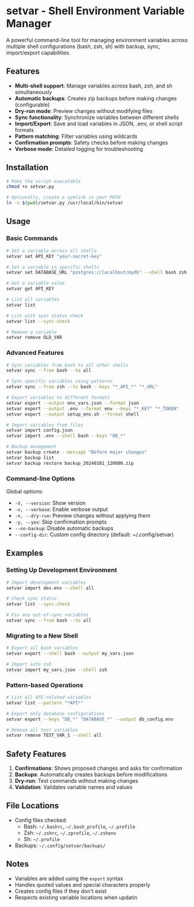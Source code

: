 # setvar - Shell Environment Variable Manager

A powerful command-line tool for managing environment variables across multiple shell configurations (bash, zsh, sh) with backup, sync, import/export capabilities.

## Features

- **Multi-shell support**: Manage variables across bash, zsh, and sh simultaneously
- **Automatic backups**: Creates zip backups before making changes (configurable)
- **Dry-run mode**: Preview changes without modifying files
- **Sync functionality**: Synchronize variables between different shells
- **Import/Export**: Save and load variables in JSON, .env, or shell script formats
- **Pattern matching**: Filter variables using wildcards
- **Confirmation prompts**: Safety checks before making changes
- **Verbose mode**: Detailed logging for troubleshooting

## Installation

```bash
# Make the script executable
chmod +x setvar.py

# Optionally, create a symlink in your PATH
ln -s $(pwd)/setvar.py /usr/local/bin/setvar
```

## Usage

### Basic Commands

```bash
# Set a variable across all shells
setvar set API_KEY "your-secret-key"

# Set a variable in specific shells
setvar set DATABASE_URL "postgres://localhost/mydb" --shell bash zsh

# Get a variable value
setvar get API_KEY

# List all variables
setvar list

# List with sync status check
setvar list --sync-check

# Remove a variable
setvar remove OLD_VAR
```

### Advanced Features

```bash
# Sync variables from bash to all other shells
setvar sync --from bash --to all

# Sync specific variables using patterns
setvar sync --from zsh --to bash --keys "*_API_*" "*_URL"

# Export variables to different formats
setvar export --output env_vars.json --format json
setvar export --output .env --format env --keys "*_KEY" "*_TOKEN"
setvar export --output setup_env.sh --format shell

# Import variables from files
setvar import config.json
setvar import .env --shell bash --keys "DB_*"

# Backup management
setvar backup create --message "Before major changes"
setvar backup list
setvar backup restore backup_20240101_120000.zip
```

### Command-line Options

Global options:

- `-V, --version`: Show version
- `-v, --verbose`: Enable verbose output
- `-n, --dry-run`: Preview changes without applying them
- `-y, --yes`: Skip confirmation prompts
- `--no-backup`: Disable automatic backups
- `--config-dir`: Custom config directory (default: ~/.config/setvar)

## Examples

### Setting Up Development Environment

```bash
# Import development variables
setvar import dev.env --shell all

# Check sync status
setvar list --sync-check

# Fix any out-of-sync variables
setvar sync --from bash --to all
```

### Migrating to a New Shell

```bash
# Export all bash variables
setvar export --shell bash --output my_vars.json

# Import into zsh
setvar import my_vars.json --shell zsh
```

### Pattern-based Operations

```bash
# List all API-related variables
setvar list --pattern "*API*"

# Export only database configurations
setvar export --keys "DB_*" "DATABASE_*" --output db_config.env

# Remove all test variables
setvar remove TEST_VAR_1 --shell all
```

## Safety Features

1. **Confirmations**: Shows proposed changes and asks for confirmation
2. **Backups**: Automatically creates backups before modifications
3. **Dry-run**: Test commands without making changes
4. **Validation**: Validates variable names and values

## File Locations

- Config files checked:
  - Bash: `~/.bashrc`, `~/.bash_profile`, `~/.profile`
  - Zsh: `~/.zshrc`, `~/.zprofile`, `~/.zshenv`
  - Sh: `~/.profile`
- Backups: `~/.config/setvar/backups/`

## Notes

- Variables are added using the `export` syntax
- Handles quoted values and special characters properly
- Creates config files if they don't exist
- Respects existing variable locations when updatin
